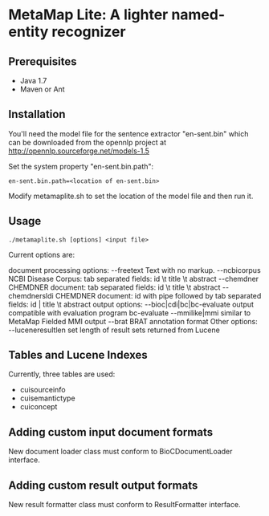 # MetaMap Lite: A lighter named-entity recognizer

## Prerequisites

* Java 1.7
* Maven or Ant

## Installation


You'll need the model file for the sentence extractor "en-sent.bin"
which can be downloaded from the opennlp project at
http://opennlp.sourceforge.net/models-1.5

Set the system property "en-sent.bin.path":

    en-sent.bin.path=<location of en-sent.bin>

Modify metamaplite.sh to set the location of the model file and then
run it.

## Usage

    ./metamaplite.sh [options] <input file>

Current options are:

document processing options:
  --freetext      Text with no markup.
  --ncbicorpus    NCBI Disease Corpus: tab separated fields: id \t title \t abstract
  --chemdner      CHEMDNER document: tab separated fields: id \t title \t abstract
  --chemdnersldi  CHEMDNER document: id with pipe followed by tab separated fields: id | title \t abstract
output options:
  --bioc|cdi|bc|bc-evaluate   output compatible with evaluation program bc-evaluate
  --mmilike|mmi               similar to MetaMap Fielded MMI output
  --brat                      BRAT annotation format
Other options:
  --luceneresultlen           set length of result sets returned from Lucene


## Tables and Lucene Indexes

Currently, three tables are used:

* cuisourceinfo
* cuisemantictype
* cuiconcept

## Adding custom input document formats

New document loader class must conform to BioCDocumentLoader interface.

## Adding custom result output formats

New result formatter class must conform to ResultFormatter interface.

